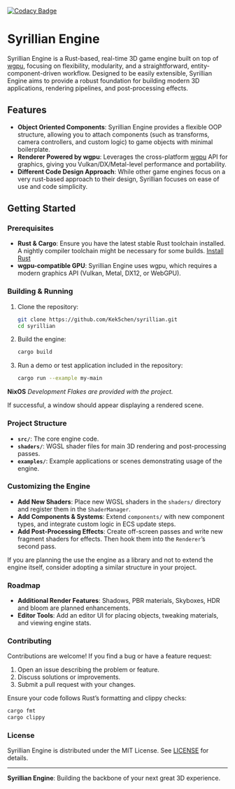 [![Codacy Badge](https://app.codacy.com/project/badge/Grade/337033d4547044cf96a1584bf82b1ce8)](https://app.codacy.com/gh/Kek5chen/syrillian/dashboard?utm_source=gh&utm_medium=referral&utm_content=&utm_campaign=Badge_grade)

# Syrillian Engine

Syrillian Engine is a Rust-based, real-time 3D game engine built on top of [wgpu](https://github.com/gfx-rs/wgpu), focusing on flexibility, modularity, and a straightforward, entity-component-driven workflow. Designed to be easily extensible, Syrillian Engine aims to provide a robust foundation for building modern 3D applications, rendering pipelines, and post-processing effects.

## Features

- **Object Oriented Components**: Syrillian Engine provides a flexible OOP structure, allowing you to attach components (such as transforms, camera controllers, and custom logic) to game objects with minimal boilerplate.
- **Renderer Powered by wgpu**: Leverages the cross-platform [wgpu](https://github.com/gfx-rs/wgpu) API for graphics, giving you Vulkan/DX/Metal-level performance and portability.
- **Different Code Design Approach**: While other game engines focus on a very rust-based approach to their design, Syrillian focuses on ease of use and code simplicity.

## Getting Started

### Prerequisites

- **Rust & Cargo**: Ensure you have the latest stable Rust toolchain installed. A nightly compiler toolchain might be necessary for some builds.
  [Install Rust](https://www.rust-lang.org/tools/install)
- **wgpu-compatible GPU**: Syrillian Engine uses wgpu, which requires a modern graphics API (Vulkan, Metal, DX12, or WebGPU).

### Building & Running

1. Clone the repository:
   ```bash
   git clone https://github.com/Kek5chen/syrillian.git
   cd syrillian
   ```

2. Build the engine:
   ```bash
   cargo build
   ```

3. Run a demo or test application included in the repository:
   ```bash
   cargo run --example my-main
   ```

**NixOS** *Development Flakes are provided with the project.*

If successful, a window should appear displaying a rendered scene.

### Project Structure

- **`src/`**: The core engine code.
- **`shaders/`**: WGSL shader files for main 3D rendering and post-processing passes.
- **`examples/`**: Example applications or scenes demonstrating usage of the engine.

### Customizing the Engine

- **Add New Shaders**: Place new WGSL shaders in the `shaders/` directory and register them in the `ShaderManager`.
- **Add Components & Systems**: Extend `components/` with new component types, and integrate custom logic in ECS update steps.
- **Add Post-Processing Effects**: Create off-screen passes and write new fragment shaders for effects. Then hook them into the `Renderer`’s second pass.

If you are planning the use the engine as a library and not to extend the engine itself, consider adopting a similar structure in your project.

### Roadmap

- **Additional Render Features**: Shadows, PBR materials, Skyboxes, HDR and bloom are planned enhancements.
- **Editor Tools**: Add an editor UI for placing objects, tweaking materials, and viewing engine stats.

### Contributing

Contributions are welcome! If you find a bug or have a feature request:

1. Open an issue describing the problem or feature.
2. Discuss solutions or improvements.
3. Submit a pull request with your changes.

Ensure your code follows Rust’s formatting and clippy checks:
```bash
cargo fmt
cargo clippy
```

### License

Syrillian Engine is distributed under the MIT License. See [LICENSE](LICENSE) for details.

---

**Syrillian Engine**: Building the backbone of your next great 3D experience.
